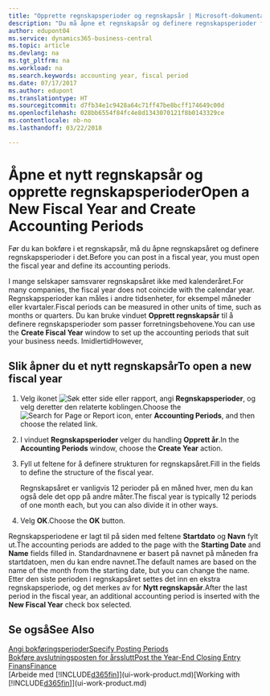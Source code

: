 ```yaml
---
title: "Opprette regnskapsperioder og regnskapsår | Microsoft-dokumentasjon"
description: "Du må åpne et regnskapsår og definere regnskapsperioder før du kan bokføre i regnskapsåret."
author: edupont04
ms.service: dynamics365-business-central
ms.topic: article
ms.devlang: na
ms.tgt_pltfrm: na
ms.workload: na
ms.search.keywords: accounting year, fiscal period
ms.date: 07/17/2017
ms.author: edupont
ms.translationtype: HT
ms.sourcegitcommit: d7fb34e1c9428a64c71ff47be8bcff174649c00d
ms.openlocfilehash: 028bb6554f84fc4e8d1343070121f8b0143329ce
ms.contentlocale: nb-no
ms.lasthandoff: 03/22/2018

---
```

# <a name="open-a-new-fiscal-year-and-create-accounting-periods"></a><span data-ttu-id="2a0f3-103">Åpne et nytt regnskapsår og opprette regnskapsperioder</span><span class="sxs-lookup"><span data-stu-id="2a0f3-103">Open a New Fiscal Year and Create Accounting Periods</span></span>
<span data-ttu-id="2a0f3-104">Før du kan bokføre i et regnskapsår, må du åpne regnskapsåret og definere regnskapsperioder i det.</span><span class="sxs-lookup"><span data-stu-id="2a0f3-104">Before you can post in a fiscal year, you must open the fiscal year and define its accounting periods.</span></span>  

<span data-ttu-id="2a0f3-105">I mange selskaper samsvarer regnskapsåret ikke med kalenderåret.</span><span class="sxs-lookup"><span data-stu-id="2a0f3-105">For many companies, the fiscal year does not coincide with the calendar year.</span></span> <span data-ttu-id="2a0f3-106">Regnskapsperioder kan måles i andre tidsenheter, for eksempel måneder eller kvartaler.</span><span class="sxs-lookup"><span data-stu-id="2a0f3-106">Fiscal periods can be measured in other units of time, such as months or quarters.</span></span> <span data-ttu-id="2a0f3-107">Du kan bruke vinduet **Opprett regnskapsår** til å definere regnskapsperioder som passer forretningsbehovene.</span><span class="sxs-lookup"><span data-stu-id="2a0f3-107">You can use the **Create Fiscal Year** window to set up the accounting periods that suit your business needs.</span></span> <span data-ttu-id="2a0f3-108">Imidlertid</span><span class="sxs-lookup"><span data-stu-id="2a0f3-108">However,</span></span>   

## <a name="to-open-a-new-fiscal-year"></a><span data-ttu-id="2a0f3-109">Slik åpner du et nytt regnskapsår</span><span class="sxs-lookup"><span data-stu-id="2a0f3-109">To open a new fiscal year</span></span>
1. <span data-ttu-id="2a0f3-110">Velg ikonet ![Søk etter side eller rapport](media/ui-search/search_small.png "Søk etter side eller rapport"), angi **Regnskapsperioder**, og velg deretter den relaterte koblingen.</span><span class="sxs-lookup"><span data-stu-id="2a0f3-110">Choose the ![Search for Page or Report](media/ui-search/search_small.png "Search for Page or Report icon") icon, enter **Accounting Periods**, and then choose the related link.</span></span>
2. <span data-ttu-id="2a0f3-111">I vinduet **Regnskapsperioder** velger du handling **Opprett år**.</span><span class="sxs-lookup"><span data-stu-id="2a0f3-111">In the **Accounting Periods** window, choose the **Create Year** action.</span></span>
3. <span data-ttu-id="2a0f3-112">Fyll ut feltene for å definere strukturen for regnskapsåret.</span><span class="sxs-lookup"><span data-stu-id="2a0f3-112">Fill in the fields to define the structure of the fiscal year.</span></span>

    <span data-ttu-id="2a0f3-113">Regnskapsåret er vanligvis 12 perioder på en måned hver, men du kan også dele det opp på andre måter.</span><span class="sxs-lookup"><span data-stu-id="2a0f3-113">The fiscal year is typically 12 periods of one month each, but you can also divide it in other ways.</span></span>
4. <span data-ttu-id="2a0f3-114">Velg **OK**.</span><span class="sxs-lookup"><span data-stu-id="2a0f3-114">Choose the **OK** button.</span></span>

<span data-ttu-id="2a0f3-115">Regnskapsperiodene er lagt til på siden med feltene **Startdato** og **Navn** fylt ut.</span><span class="sxs-lookup"><span data-stu-id="2a0f3-115">The accounting periods are added to the page with the **Starting Date** and **Name** fields filled in.</span></span> <span data-ttu-id="2a0f3-116">Standardnavnene er basert på navnet på måneden fra startdatoen, men du kan endre navnet.</span><span class="sxs-lookup"><span data-stu-id="2a0f3-116">The default names are based on the name of the month from the starting date, but you can change the name.</span></span> <span data-ttu-id="2a0f3-117">Etter den siste perioden i regnskapsåret settes det inn en ekstra regnskapsperiode, og det merkes av for **Nytt regnskapsår**.</span><span class="sxs-lookup"><span data-stu-id="2a0f3-117">After the last period in the fiscal year, an additional accounting period is inserted with the **New Fiscal Year** check box selected.</span></span>  


## <a name="see-also"></a><span data-ttu-id="2a0f3-118">Se også</span><span class="sxs-lookup"><span data-stu-id="2a0f3-118">See Also</span></span>
[<span data-ttu-id="2a0f3-119">Angi bokføringsperioder</span><span class="sxs-lookup"><span data-stu-id="2a0f3-119">Specify Posting Periods</span></span>](finance-how-specify-posting-periods.md)  
[<span data-ttu-id="2a0f3-120">Bokføre avslutningsposten for årsslutt</span><span class="sxs-lookup"><span data-stu-id="2a0f3-120">Post the Year-End Closing Entry</span></span>](year-how-post-year-end-close-entry.md)  
[<span data-ttu-id="2a0f3-121">Finans</span><span class="sxs-lookup"><span data-stu-id="2a0f3-121">Finance</span></span>](finance.md)  
<span data-ttu-id="2a0f3-122">[Arbeide med [!INCLUDE[d365fin](includes/d365fin_md.md)]](ui-work-product.md)</span><span class="sxs-lookup"><span data-stu-id="2a0f3-122">[Working with [!INCLUDE[d365fin](includes/d365fin_md.md)]](ui-work-product.md)</span></span>

